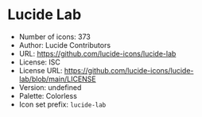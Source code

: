 # Lucide Lab

- Number of icons: 373
- Author: Lucide Contributors
- URL: https://github.com/lucide-icons/lucide-lab
- License: ISC
- License URL: https://github.com/lucide-icons/lucide-lab/blob/main/LICENSE
- Version: undefined
- Palette: Colorless
- Icon set prefix: `lucide-lab`
